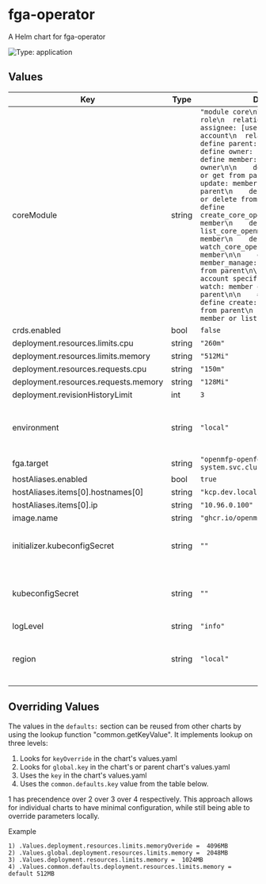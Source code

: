 # fga-operator

A Helm chart for fga-operator

![Type: application](https://img.shields.io/badge/Type-application-informational?style=flat-square)
## Values
| Key | Type | Default | Description |
|-----|------|---------|-------------|
| coreModule | string | `"module core\n\ntype user\n\ntype role\n  relations\n    define assignee: [user,user:*]\n\ntype account\n  relations\n\n    define parent: [account]\n    define owner: [role#assignee]\n    define member: [role#assignee] or owner\n\n    define get: member or get from parent\n    define update: member or update from parent\n    define delete: owner or delete from parent\n\n    define create_core_openmfp_org_accounts: member\n    define list_core_openmfp_org_accounts: member\n    define watch_core_openmfp_org_accounts: member\n\n    define member_manage: owner or owner from parent\n\n    # org and account specific\n    define watch: member or watch from parent\n\n    # org specific\n    define create: member or create from parent\n    define list: member or list from parent\n"` |  |
| crds.enabled | bool | `false` |  |
| deployment.resources.limits.cpu | string | `"260m"` |  |
| deployment.resources.limits.memory | string | `"512Mi"` |  |
| deployment.resources.requests.cpu | string | `"150m"` |  |
| deployment.resources.requests.memory | string | `"128Mi"` |  |
| deployment.revisionHistoryLimit | int | `3` |  |
| environment | string | `"local"` | environment indicator, used for logging and observability |
| fga.target | string | `"openmfp-openfga.openmfp-system.svc.cluster.local:8081"` |  |
| hostAliases.enabled | bool | `true` |  |
| hostAliases.items[0].hostnames[0] | string | `"kcp.dev.local"` |  |
| hostAliases.items[0].ip | string | `"10.96.0.100"` |  |
| image.name | string | `"ghcr.io/openmfp/fga-operator"` |  |
| initializer.kubeconfigSecret | string | `""` | The kubeconfig secret for the initializer |
| kubeconfigSecret | string | `""` | The kubeconfig secret for operator and generator |
| logLevel | string | `"info"` |  |
| region | string | `"local"` | region indicator, used for logging and observability |

## Overriding Values

The values in the `defaults:` section can be reused from other charts by using the lookup function "common.getKeyValue". It implements lookup on three levels:

1. Looks for `keyOverride` in the chart's values.yaml
2. Looks for `global.key` in the chart's or parent chart's values.yaml
3. Uses the `key` in the chart's values.yaml
4. Uses the `common.defaults.key` value from the table below.

1 has precendence over 2 over 3 over 4 respectively. This approach allows for individual charts to have minimal configuration, while still being able to override parameters locally.

Example
```
1) .Values.deployment.resources.limits.memoryOveride =  4096MB
2) .Values.global.deployment.resources.limits.memory =  2048MB
3) .Values.deployment.resources.limits.memory =  1024MB
4) .Values.common.defaults.deployment.resources.limits.memory = default 512MB
```
